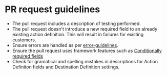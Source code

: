 # PR request guidelines

- The pull request includes a description of testing performed.
- The pull request doesn't introduce a new required field to an already existing action definition. This will result in failures for existing customers.
- Ensure errors are handled as per [error-guidelines](../docs/error-handling.md).
- Ensure the pull request uses framework features such as [Conditionally required fields](https://github.com/segmentio/action-destinations?tab=readme-ov-file#required-fields)
- Check for gramatical and spelling mistakes in descriptions for Action Definiton fields and Destination Definition settings.
